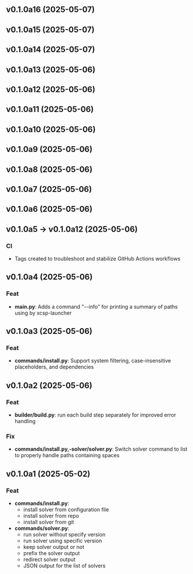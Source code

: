 ## v0.1.0a16 (2025-05-07)

## v0.1.0a15 (2025-05-07)

## v0.1.0a14 (2025-05-07)

## v0.1.0a13 (2025-05-06)

## v0.1.0a12 (2025-05-06)

## v0.1.0a11 (2025-05-06)

## v0.1.0a10 (2025-05-06)

## v0.1.0a9 (2025-05-06)

## v0.1.0a8 (2025-05-06)

## v0.1.0a7 (2025-05-06)

## v0.1.0a6 (2025-05-06)

## v0.1.0a5 -> v0.1.0a12 (2025-05-06)

### CI

- Tags created to troubleshoot and stabilize GitHub Actions workflows

## v0.1.0a4 (2025-05-06)

### Feat

- **main.py**: Adds a command "--info" for printing a summary of paths using by xcsp-launcher

## v0.1.0a3 (2025-05-06)

### Feat

- **commands/install.py**: Support system filtering, case-insensitive placeholders, and dependencies

## v0.1.0a2 (2025-05-06)

### Feat

- **builder/build.py**: run each build step separately for improved error handling

### Fix

- **commands/install.py,-solver/solver.py**: Switch solver command to list to properly handle paths containing spaces

## v0.1.0a1 (2025-05-02)

### Feat

- **commands/install.py**:
    - install solver from configuration file 
    - install solver from repo 
    - install solver from git
- **commands/solver.py**:
    - run solver without specify version
    - run solver using specific version 
    - keep solver output or not 
    - prefix the solver output
    - redirect solver output 
    - JSON output for the list of solvers
